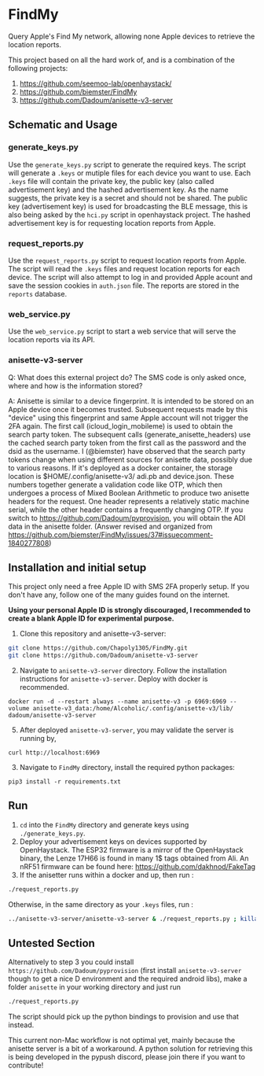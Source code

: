# FindMy

Query Apple's Find My network, allowing none Apple devices to retrieve the location reports.

This project based on all the hard work of, and is a combination of the following projects:

1. https://github.com/seemoo-lab/openhaystack/
2. https://github.com/biemster/FindMy
3. https://github.com/Dadoum/anisette-v3-server

## Schematic and Usage

### generate_keys.py
Use the `generate_keys.py` script to generate the required keys. The script will generate a `.keys`
or mutiple files for each device you want to use. Each `.keys` file will contain the private key, the public key
(also called advertisement key) and the hashed advertisement key. As the name suggests, the private key is a secret
and should not be shared. The public key (advertisement key) is used for broadcasting the BLE message, this is also
being asked by the `hci.py` script in openhaystack project. The hashed advertisement key is for requesting location
reports from Apple.

### request_reports.py
Use the `request_reports.py` script to request location reports from Apple. The script will read the `.keys` files and
request location reports for each device. The script will also attempt to log in and provided Apple acount and save
the session cookies in `auth.json` file. The reports are stored in the `reports` database.

### web_service.py
Use the `web_service.py` script to start a web service that will serve the location reports via its API.

### anisette-v3-server

Q: What does this external project do? The SMS code is only asked once, where and how is the information stored?

A: Anisette is similar to a device fingerprint. It is intended to be stored on an Apple device once it becomes trusted. 
Subsequent requests made by this "device" using this fingerprint and same Apple account will not trigger the 2FA again. 
The first call (icloud_login_mobileme) is used to obtain the search party token. The subsequent calls 
(generate_anisette_headers) use the cached search party token from the first call as the password and the dsid as the 
username. I (@biemster) have observed that the search party tokens change when using different sources for anisette data,
possibly due to various reasons. If it's deployed as a docker container, the storage location is $HOME/.config/anisette-v3/
adi.pb and device.json. These numbers together generate a validation code like OTP, which then undergoes a process of 
Mixed Boolean Arithmetic to produce two anisette headers for the request. One header represents a relatively static 
machine serial, while the other header contains a frequently changing OTP. 
If you switch to https://github.com/Dadoum/pyprovision, you will obtain the ADI data in the anisette folder. 
(Answer revised and organized from https://github.com/biemster/FindMy/issues/37#issuecomment-1840277808)

## Installation and initial setup
This project only need a free Apple ID with SMS 2FA properly setup. If you don't have any, follow one of the many 
guides found on the internet. 

**Using your personal Apple ID is strongly discouraged, I recommended to create a blank 
Apple ID for experimental purpose.**  

1. Clone this repository and anisette-v3-server:

```bash
git clone https://github.com/Chapoly1305/FindMy.git
git clone https://github.com/Dadoum/anisette-v3-server
```

2. Navigate to `anisette-v3-server` directory. Follow the installation instructions for `anisette-v3-server`. 
Deploy with docker is recommended. 

```
docker run -d --restart always --name anisette-v3 -p 6969:6969 --volume anisette-v3_data:/home/Alcoholic/.config/anisette-v3/lib/ dadoum/anisette-v3-server
```

5. After deployed `anisette-v3-server`, you may validate the server is running by,

``` commandline
curl http://localhost:6969
``` 

3. Navigate to `FindMy` directory, install the required python packages:

```commandline
pip3 install -r requirements.txt
```

## Run

1. `cd` into the `FindMy` directory and generate keys using `./generate_keys.py`.
2. Deploy your advertisement keys on devices supported by OpenHaystack. The ESP32 firmware is a mirror of the
   OpenHaystack binary, the Lenze 17H66 is found in many 1$ tags obtained from Ali.
   An nRF51 firmware can be found here: https://github.com/dakhnod/FakeTag
3. If the anisetter runs within a docker and up, then run :

```bash
./request_reports.py
```

Otherwise, in the same directory as your `.keys` files, run :

```bash
../anisette-v3-server/anisette-v3-server & ./request_reports.py ; killall anisette-v3-server
```

## Untested Section
Alternatively to step 3 you could install `https://github.com/Dadoum/pyprovision` (first install `anisette-v3-server`
though to get a nice D environment and the required android libs),
make a folder `anisette` in your working directory and just run

```bash
./request_reports.py
```

The script should pick up the python bindings to provision and use that instead.

This current non-Mac workflow is not optimal yet, mainly because the anisette server is a bit of a workaround. A python
solution for retrieving this is being developed in the pypush discord, please join there if you want to contribute!
